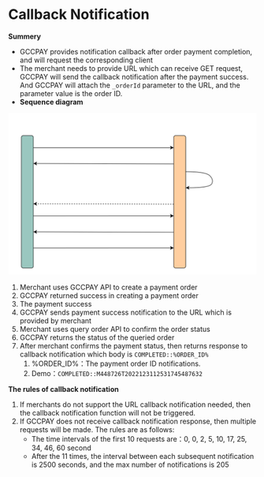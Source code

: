# Callback Notification

**Summery**

- GCCPAY provides notification callback after order payment completion, and will request the corresponding client
- The merchant needs to provide URL which can receive GET request, GCCPAY will send the callback notification after the payment success. And GCCPAY will attach the `_orderId` parameter to the URL, and the parameter value is the order ID.
- **Sequence diagram**

![img](../_media/callback-notification.svg)

1. Merchant uses GCCPAY API to create a payment order
2. GCCPAY returned success in creating a payment order
3. The payment success
4. GCCPAY sends payment success notification to the URL which is provided by merchant
5. Merchant uses query order API to confirm the order status
6.  GCCPAY returns the status of the queried order
7. After merchant confirms the payment status, then returns response to callback notification which body is `COMPLETED::%ORDER_ID%`
   1. %ORDER_ID%：The payment order ID notifications.
   2. Demo：`COMPLETED::M448726T2022123112531745487632`

**The rules of callback notification**

1. If merchants do not support the URL callback notification needed, then the callback notification function will not be triggered.
2. If GCCPAY does not receive callback notification response, then multiple requests will be made. The rules are as follows:
   - The time intervals of the first 10 requests are：0, 0, 2, 5, 10, 17, 25, 34, 46, 60 second
   - After the 11 times, the interval between each subsequent notification is 2500 seconds, and the max number of notifications is 205
